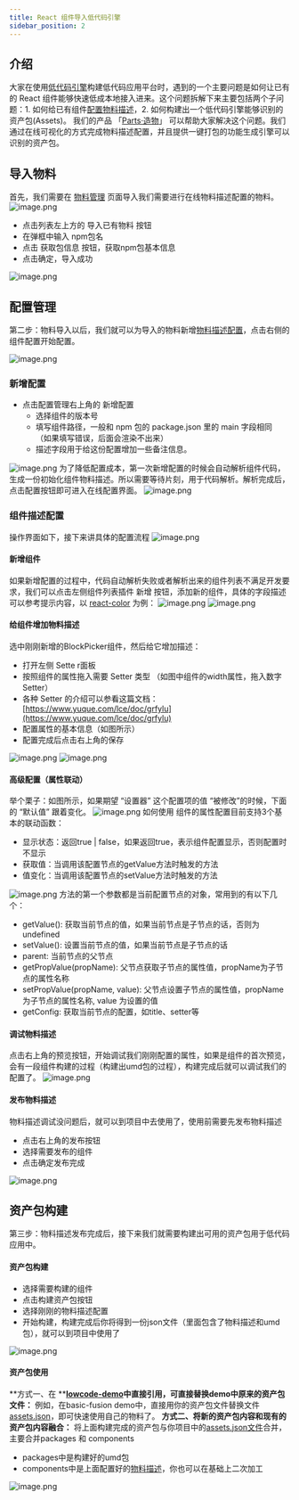 ```yaml
---
title: React 组件导入低代码引擎
sidebar_position: 2
---
```

## 介绍
大家在使用[低代码引擎](https://lowcode-engine.cn/)构建低代码应用平台时，遇到的一个主要问题是如何让已有的 React 组件能够快速低成本地接入进来。这个问题拆解下来主要包括两个子问题：1. 如何给已有组件[配置物料描述](https://lowcode-engine.cn/material)，2. 如何构建出一个低代码引擎能够识别的资产包(Assets)。
我们的产品 「[Parts·造物](https://parts.lowcode-engine.cn/)」 可以帮助大家解决这个问题。我们通过在线可视化的方式完成物料描述配置，并且提供一键打包的功能生成引擎可以识别的资产包。

## 导入物料
首先，我们需要在 [物料管理](https://parts.lowcode-engine.cn/material#/) 页面导入我们需要进行在线物料描述配置的物料。
![image.png](https://cdn.nlark.com/yuque/0/2022/png/12718919/1652434800993-0fbf5ed5-63e5-492b-85ab-feafd663ad2d.png#clientId=u0f780a28-b8dc-4&crop=0&crop=0&crop=1&crop=1&from=paste&height=196&id=u918deb34&margin=%5Bobject%20Object%5D&name=image.png&originHeight=342&originWidth=1399&originalType=binary&ratio=1&rotation=0&showTitle=false&size=33102&status=done&style=stroke&taskId=u95c39b84-836c-45f8-aee6-0effc1ccfd1&title=&width=800)

- 点击列表左上方的 导入已有物料 按钮
- 在弹框中输入 npm包名
- 点击 获取包信息 按钮，获取npm包基本信息
- 点击确定，导入成功

![image.png](https://cdn.nlark.com/yuque/0/2022/png/12718919/1652434801003-7bd783f0-8804-445e-b508-8601501dfa60.png#clientId=u0f780a28-b8dc-4&crop=0&crop=0&crop=1&crop=1&from=paste&id=u825d698a&margin=%5Bobject%20Object%5D&name=image.png&originHeight=315&originWidth=640&originalType=binary&ratio=1&rotation=0&showTitle=false&size=21969&status=done&style=stroke&taskId=ued992c2e-822b-4c32-81b5-9c9add84954&title=)
## 配置管理
第二步：物料导入以后，我们就可以为导入的物料新增[物料描述配置](https://lowcode-engine.cn/material)，点击右侧的组件配置开始配置。

![image.png](https://cdn.nlark.com/yuque/0/2022/png/12718919/1652434801125-979e6348-b78a-47b4-bb2e-fa8f1bb4ff90.png#clientId=u0f780a28-b8dc-4&crop=0&crop=0&crop=1&crop=1&from=paste&height=216&id=u7fb954eb&margin=%5Bobject%20Object%5D&name=image.png&originHeight=261&originWidth=965&originalType=binary&ratio=1&rotation=0&showTitle=false&size=15305&status=done&style=stroke&taskId=uc1e18ffd-fe76-4fe4-83a4-c907f308b14&title=&width=800)
### 新增配置

- 点击配置管理右上角的 新增配置
   - 选择组件的版本号
   - 填写组件路径，一般和 npm 包的 package.json 里的 main 字段相同 （如果填写错误，后面会渲染不出来）
   - 描述字段用于给这份配置增加一些备注信息。

![image.png](https://cdn.nlark.com/yuque/0/2022/png/12718919/1652434801095-1957da7f-5d9d-4c17-a762-c576bf0f763f.png#clientId=u0f780a28-b8dc-4&crop=0&crop=0&crop=1&crop=1&from=paste&height=380&id=u9ad0ec47&margin=%5Bobject%20Object%5D&name=image.png&originHeight=418&originWidth=596&originalType=binary&ratio=1&rotation=0&showTitle=false&size=26130&status=done&style=stroke&taskId=u2b592498-195a-4fec-9853-ec5c3b95ef7&title=&width=541.8181700745893)
为了降低配置成本，第一次新增配置的时候会自动解析组件代码，生成一份初始化组件物料描述。所以需要等待片刻，用于代码解析。解析完成后，点击配置按钮即可进入在线配置界面。
![image.png](https://cdn.nlark.com/yuque/0/2022/png/12718919/1652434801053-1a48b598-e987-4cd5-b657-030d345e0a99.png#clientId=u0f780a28-b8dc-4&crop=0&crop=0&crop=1&crop=1&from=paste&height=193&id=ud384a13d&margin=%5Bobject%20Object%5D&name=image.png&originHeight=232&originWidth=963&originalType=binary&ratio=1&rotation=0&showTitle=false&size=23541&status=done&style=stroke&taskId=ud2efc4d3-6d52-4b77-adbd-14dd5ee4b11&title=&width=800)
### 组件描述配置
操作界面如下，接下来讲具体的配置流程
![image.png](https://cdn.nlark.com/yuque/0/2022/png/12718919/1652434802081-6546d0f5-19da-475e-8dec-93ea324cc4e3.png#clientId=u0f780a28-b8dc-4&crop=0&crop=0&crop=1&crop=1&from=paste&height=522&id=uf73c4753&margin=%5Bobject%20Object%5D&name=image.png&originHeight=938&originWidth=1438&originalType=binary&ratio=1&rotation=0&showTitle=false&size=111984&status=done&style=stroke&taskId=u0ce37d2b-8ca3-48b5-ac67-8fb461d17b5&title=&width=800)
#### 新增组件
如果新增配置的过程中，代码自动解析失败或者解析出来的组件列表不满足开发要求，我们可以点击左侧组件列表插件 新增 按钮，添加新的组件，具体的字段描述可以参考提示内容，以 [react-color](https://github.com/casesandberg/react-color) 为例：
![image.png](https://cdn.nlark.com/yuque/0/2022/png/12718919/1652434802087-eaf4e2f1-2028-4415-b696-9788a6b2d0ed.png#clientId=u0f780a28-b8dc-4&crop=0&crop=0&crop=1&crop=1&from=paste&height=560&id=u4341eb1b&margin=%5Bobject%20Object%5D&name=image.png&originHeight=1005&originWidth=1436&originalType=binary&ratio=1&rotation=0&showTitle=false&size=147918&status=done&style=stroke&taskId=ud921b52d-1961-4be9-b4ec-77d6364b213&title=&width=800)
![image.png](https://cdn.nlark.com/yuque/0/2022/png/12718919/1652434802555-bbd14a55-89a6-42cd-a4b3-76c98febf00c.png#clientId=u0f780a28-b8dc-4&crop=0&crop=0&crop=1&crop=1&from=paste&height=472&id=u06e0b78f&margin=%5Bobject%20Object%5D&name=image.png&originHeight=704&originWidth=1193&originalType=binary&ratio=1&rotation=0&showTitle=false&size=240470&status=done&style=stroke&taskId=u77603c5d-9d14-4379-86d2-deb4deaba50&title=&width=800)
#### 给组件增加物料描述
选中刚刚新增的BlockPicker组件，然后给它增加描述：

- 打开左侧 Sette r面板
- 按照组件的属性拖入需要 Setter 类型 （如图中组件的width属性，拖入数字Setter）
- 各种 Setter 的介绍可以参看这篇文档：[https://www.yuque.com/lce/doc/grfylu](https://www.yuque.com/lce/doc/grfylu)
- 配置属性的基本信息（如图所示）
- 配置完成后点击右上角的保存

![image.png](https://cdn.nlark.com/yuque/0/2022/png/12718919/1652434802458-b0fb8a0e-307e-458c-a9f9-af3d2697024c.png#clientId=u0f780a28-b8dc-4&crop=0&crop=0&crop=1&crop=1&from=paste&height=539&id=udeb647da&margin=%5Bobject%20Object%5D&name=image.png&originHeight=967&originWidth=1434&originalType=binary&ratio=1&rotation=0&showTitle=false&size=158958&status=done&style=stroke&taskId=u2950484f-659b-4643-af5e-75d04f14346&title=&width=800)
![image.png](https://cdn.nlark.com/yuque/0/2022/png/12718919/1652434802443-cdc533bf-1b08-4c11-b3d2-7cfd7fe0a5dd.png#clientId=u0f780a28-b8dc-4&crop=0&crop=0&crop=1&crop=1&from=paste&height=311&id=uaaaa88fb&margin=%5Bobject%20Object%5D&name=image.png&originHeight=360&originWidth=925&originalType=binary&ratio=1&rotation=0&showTitle=false&size=64587&status=done&style=stroke&taskId=u7139e8ef-eee3-468b-833c-a42d8f3cb56&title=&width=800)
#### 高级配置（属性联动）
举个栗子：如图所示，如果期望 “设置器” 这个配置项的值 “被修改”的时候，下面的 “默认值” 跟着变化。
![image.png](https://cdn.nlark.com/yuque/0/2022/png/12718919/1652434803379-009a9783-ec24-4a08-8a46-55ae775ce7ba.png#clientId=u0f780a28-b8dc-4&crop=0&crop=0&crop=1&crop=1&from=paste&height=520&id=u005ad05e&margin=%5Bobject%20Object%5D&name=image.png&originHeight=572&originWidth=371&originalType=binary&ratio=1&rotation=0&showTitle=false&size=96588&status=done&style=stroke&taskId=u97330f9d-6728-4a05-a842-55df114ccee&title=&width=337.27271996253796)
如何使用
组件的属性配置目前支持3个基本的联动函数：

- 显示状态：返回true | false，如果返回true，表示组件配置显示，否则配置时不显示
- 获取值：当调用该配置节点的getValue方法时触发的方法
- 值变化：当调用该配置节点的setValue方法时触发的方法

![image.png](https://cdn.nlark.com/yuque/0/2022/png/12718919/1652434803522-85aed489-4e00-4787-a496-54cc73e25bc5.png#clientId=u0f780a28-b8dc-4&crop=0&crop=0&crop=1&crop=1&from=paste&height=129&id=u0a782260&margin=%5Bobject%20Object%5D&name=image.png&originHeight=142&originWidth=316&originalType=binary&ratio=1&rotation=0&showTitle=false&size=29086&status=done&style=stroke&taskId=u95864da5-4ccf-4e4b-b903-1ce26af4f66&title=&width=287.2727210462587)
方法的第一个参数都是当前配置节点的对象，常用到的有以下几个：

- getValue(): 获取当前节点的值，如果当前节点是子节点的话，否则为undefined
- setValue(): 设置当前节点的值，如果当前节点是子节点的话
- parent: 当前节点的父节点
- getPropValue(propName): 父节点获取子节点的属性值，propName为子节点的属性名称
- setPropValue(propName, value): 父节点设置子节点的属性值，propName为子节点的属性名称, value 为设置的值
- getConfig: 获取当前节点的配置，如title、setter等
#### 调试物料描述
点击右上角的预览按钮，开始调试我们刚刚配置的属性，如果是组件的首次预览，会有一段组件构建的过程（构建出umd包的过程），构建完成后就可以调试我们的配置了。
![image.png](https://cdn.nlark.com/yuque/0/2022/png/12718919/1652434804408-717e49bd-26b3-4a28-b3e5-bd1d67cdab00.png#clientId=u0f780a28-b8dc-4&crop=0&crop=0&crop=1&crop=1&from=paste&height=209&id=ucf92cc3e&margin=%5Bobject%20Object%5D&name=image.png&originHeight=373&originWidth=1431&originalType=binary&ratio=1&rotation=0&showTitle=false&size=46363&status=done&style=stroke&taskId=u501edca5-bbef-4fde-b341-b42c28b125a&title=&width=800)
#### 发布物料描述
物料描述调试没问题后，就可以到项目中去使用了，使用前需要先发布物料描述

- 点击右上角的发布按钮
- 选择需要发布的组件
- 点击确定发布完成

![image.png](https://cdn.nlark.com/yuque/0/2022/png/12718919/1652434804305-276f03e2-4dd2-41e9-9375-1c3bd0c7092a.png#clientId=u0f780a28-b8dc-4&crop=0&crop=0&crop=1&crop=1&from=paste&height=410&id=uf879e7fd&margin=%5Bobject%20Object%5D&name=image.png&originHeight=734&originWidth=1431&originalType=binary&ratio=1&rotation=0&showTitle=false&size=103858&status=done&style=stroke&taskId=udc267585-ffb7-4247-b1f5-b7aca386e10&title=&width=800)
## 资产包构建
第三步：物料描述发布完成后，接下来我们就需要构建出可用的资产包用于低代码应用中。
#### 资产包构建

- 选择需要构建的组件
- 点击构建资产包按钮
- 选择刚刚的物料描述配置
- 开始构建，构建完成后你将得到一份json文件（里面包含了物料描述和umd包），就可以到项目中使用了

![image.png](https://cdn.nlark.com/yuque/0/2022/png/12718919/1652434804769-6f6f60f1-9ee3-4561-972d-610f0616576e.png#clientId=u0f780a28-b8dc-4&crop=0&crop=0&crop=1&crop=1&from=paste&height=430&id=ue119fa2b&margin=%5Bobject%20Object%5D&name=image.png&originHeight=770&originWidth=1431&originalType=binary&ratio=1&rotation=0&showTitle=false&size=93492&status=done&style=stroke&taskId=ubfd97421-964b-4823-adc8-b056a588924&title=&width=800)
#### 资产包使用
**方式一、在 **[**lowcode-demo**](https://github.com/alibaba/lowcode-demo)**中直接引用，可直接替换demo中原来的资产包文件：**
例如，在basic-fusion demo中，直接用你的资产包文件替换文件[assets.json](https://github.com/alibaba/lowcode-demo/blob/main/src/scenarios/basic-fusion/assets.json)，即可快速使用自己的物料了。
**方式二、将新的资产包内容和现有的资产包内容融合：**
将上面构建完成的资产包与你项目中的[assets.json文件](https://github.com/alibaba/lowcode-demo/blob/main/src/scenarios/basic-fusion/assets.json)合并，主要合并packages 和 components

- packages中是构建好的umd包
- components中是上面配置好的[物料描述](https://lowcode-engine.cn/material)，你也可以在基础上二次加工

![image.png](https://cdn.nlark.com/yuque/0/2022/png/12718919/1652434804944-860abc0c-057c-46d5-a6e5-8d33fde8a762.png#clientId=u0f780a28-b8dc-4&crop=0&crop=0&crop=1&crop=1&from=paste&height=676&id=u5499b1c9&margin=%5Bobject%20Object%5D&name=image.png&originHeight=744&originWidth=1140&originalType=binary&ratio=1&rotation=0&showTitle=false&size=116233&status=done&style=stroke&taskId=u7be27934-77ce-4dd7-a406-1d402acef2c&title=&width=1036.36361390106)

